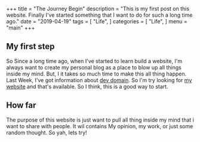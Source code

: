 +++
title = "The Journey Begin"
description = "This is my first post on this website. Finally I've started something that I want to do for such a long time ago."
date = "2019-04-19"
tags = [
    "Life",
]
categories = [
    "Life",
]
menu = "main"
+++

## My first step
So Since a long time ago, when I've started to learn build a website, I'm always want to create my personal blog as a place to  blow up all things inside my mind.
But, I it takes so much time to make this all thing happen. Last Week, I've got information about [dev domain](https://get.dev/). So I'm try looking for [my website](https://arhen.dev) and that's available. So I think, this is a good way to start.

## How far
The purpose of this website is just want to pull all thing inside my mind that i want to share with people. It wil contains My opinion, my work, or just some random thought. So yah, lets try!

